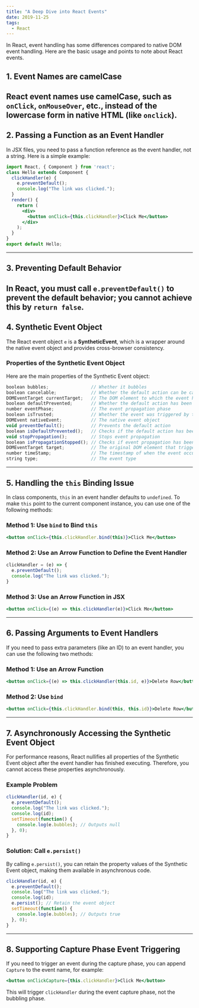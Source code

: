 ```yaml
---
title: "A Deep Dive into React Events"
date: 2019-11-25
tags:
  - React
---
```

In React, event handling has some differences compared to native DOM event handling. Here are the basic usage and points to note about React events.
## 1. Event Names are camelCase
React event names use **camelCase**, such as `onClick`, `onMouseOver`, etc., instead of the lowercase form in native HTML (like `onclick`).
---
## 2. Passing a Function as an Event Handler
In JSX files, you need to pass a function reference as the event handler, not a string. Here is a simple example:
```jsx
import React, { Component } from 'react';
class Hello extends Component {
  clickHandler(e) {
    e.preventDefault();
    console.log("The link was clicked.");
  }
  render() {
    return (
      <div>
        <button onClick={this.clickHandler}>Click Me</button>
      </div>
    );
  }
}
export default Hello;
```
---
## 3. Preventing Default Behavior
In React, you must call `e.preventDefault()` to prevent the default behavior; you cannot achieve this by `return false`.
---
## 4. Synthetic Event Object
The React event object `e` is a **SyntheticEvent**, which is a wrapper around the native event object and provides cross-browser consistency.
### Properties of the Synthetic Event Object
Here are the main properties of the Synthetic Event object:
```javascript
boolean bubbles;                // Whether it bubbles
boolean cancelable;             // Whether the default action can be canceled
DOMEventTarget currentTarget;   // The DOM element to which the event handler is attached
boolean defaultPrevented;       // Whether the default action has been prevented
number eventPhase;              // The event propagation phase
boolean isTrusted;              // Whether the event was triggered by the user
DOMEvent nativeEvent;           // The native event object
void preventDefault();          // Prevents the default action
boolean isDefaultPrevented();   // Checks if the default action has been prevented
void stopPropagation();         // Stops event propagation
boolean isPropagationStopped(); // Checks if event propagation has been stopped
DOMEventTarget target;          // The original DOM element that triggered the event
number timeStamp;               // The timestamp of when the event occurred
string type;                    // The event type
```
---
## 5. Handling the `this` Binding Issue
In class components, `this` in an event handler defaults to `undefined`. To make `this` point to the current component instance, you can use one of the following methods:
### Method 1: Use `bind` to Bind `this`
```jsx
<button onClick={this.clickHandler.bind(this)}>Click Me</button>
```
### Method 2: Use an Arrow Function to Define the Event Handler
```jsx
clickHandler = (e) => {
  e.preventDefault();
  console.log("The link was clicked.");
}
```
### Method 3: Use an Arrow Function in JSX
```jsx
<button onClick={(e) => this.clickHandler(e)}>Click Me</button>
```
---
## 6. Passing Arguments to Event Handlers
If you need to pass extra parameters (like an ID) to an event handler, you can use the following two methods:
### Method 1: Use an Arrow Function
```jsx
<button onClick={(e) => this.clickHandler(this.id, e)}>Delete Row</button>
```
### Method 2: Use `bind`
```jsx
<button onClick={this.clickHandler.bind(this, this.id)}>Delete Row</button>
```
---
## 7. Asynchronously Accessing the Synthetic Event Object
For performance reasons, React nullifies all properties of the Synthetic Event object after the event handler has finished executing. Therefore, you cannot access these properties asynchronously.
### Example Problem
```jsx
clickHandler(id, e) {
  e.preventDefault();
  console.log("The link was clicked.");
  console.log(id);
  setTimeout(function() {
    console.log(e.bubbles); // Outputs null
  }, 0);
}
```
### Solution: Call `e.persist()`
By calling `e.persist()`, you can retain the property values of the Synthetic Event object, making them available in asynchronous code.
```jsx
clickHandler(id, e) {
  e.preventDefault();
  console.log("The link was clicked.");
  console.log(id);
  e.persist(); // Retain the event object
  setTimeout(function() {
    console.log(e.bubbles); // Outputs true
  }, 0);
}
```
---
## 8. Supporting Capture Phase Event Triggering
If you need to trigger an event during the capture phase, you can append `Capture` to the event name, for example:
```jsx
<button onClickCapture={this.clickHandler}>Click Me</button>
```
This will trigger `clickHandler` during the event capture phase, not the bubbling phase.
